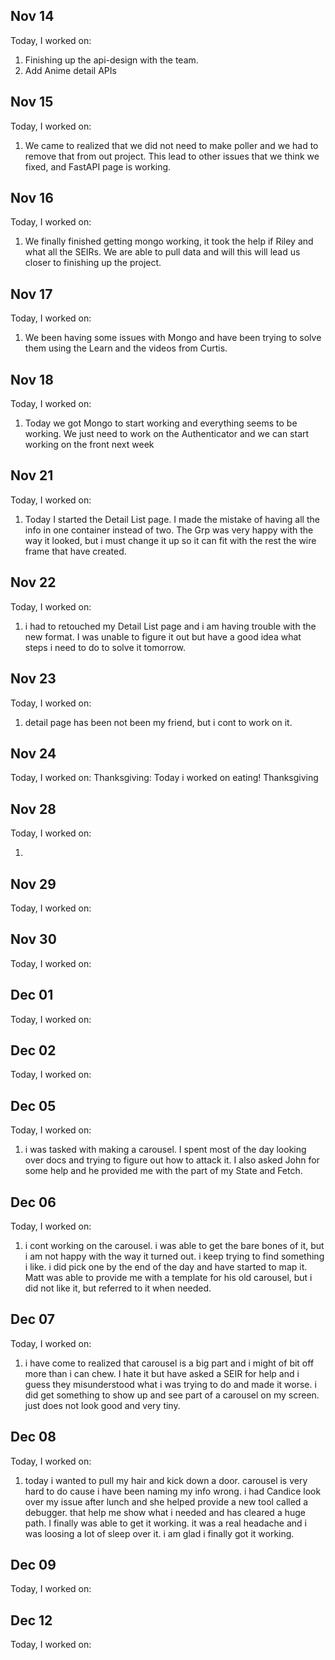 ## Nov 14

Today, I worked on:

1. Finishing up the api-design with the team.
2. Add Anime detail APIs

## Nov 15

Today, I worked on:

1. We came to realized that we did not need to make poller and we had to remove that from out project. This lead to other issues that we think we fixed, and FastAPI page is working.

## Nov 16

Today, I worked on:

1. We finally finished getting mongo working, it took the help if Riley and what all the SEIRs. We are able to pull data and will this will lead us closer to finishing up the project.

## Nov 17

Today, I worked on:

1. We been having some issues with Mongo and have been trying to solve them using the Learn and the videos from Curtis.

## Nov 18

Today, I worked on:

1. Today we got Mongo to start working and everything seems to be working. We just need to work on the Authenticator and we can start working on the front next week

## Nov 21

Today, I worked on:

1. Today I started the Detail List page. I made the mistake of having all the info in one container instead of two. The Grp was very happy with the way it looked, but i must change it up so it can fit with the rest the wire frame that have created.

## Nov 22

Today, I worked on:

1. i had to retouched my Detail List page and i am having trouble with the new format. I was unable to figure it out but have a good idea what steps i need to do to solve it tomorrow.

## Nov 23

Today, I worked on:

1. detail page has been not been my friend, but i cont to work on it.

## Nov 24

Today, I worked on:
Thanksgiving: Today i worked on eating! Thanksgiving

## Nov 28

Today, I worked on:

1.

## Nov 29

Today, I worked on:

## Nov 30

Today, I worked on:

## Dec 01

Today, I worked on:

## Dec 02

Today, I worked on:

## Dec 05

Today, I worked on:

1. i was tasked with making a carousel. I spent most of the day looking over docs and trying to figure out how to attack it. I also asked John for some help and he provided me with the part of my State and Fetch.

## Dec 06

Today, I worked on:

1. i cont working on the carousel. i was able to get the bare bones of it, but i am not happy with the way it turned out. i keep trying to find something i like. i did pick one by the end of the day and have started to map it. Matt was able to provide me with a template for his old carousel, but i did not like it, but referred to it when needed.

## Dec 07

Today, I worked on:

1. i have come to realized that carousel is a big part and i might of bit off more than i can chew. I hate it but have asked a SEIR for help and i guess they misunderstood what i was trying to do and made it worse. i did get something to show up and see part of a carousel on my screen. just does not look good and very tiny.

## Dec 08

Today, I worked on:

1. today i wanted to pull my hair and kick down a door. carousel is very hard to do cause i have been naming my info wrong. i had Candice look over my issue after lunch and she helped provide a new tool called a debugger. that help me show what i needed and has cleared a huge path. I finally was able to get it working. it was a real headache and i was loosing a lot of sleep over it. i am glad i finally got it working.

## Dec 09

Today, I worked on:

## Dec 12

Today, I worked on:
